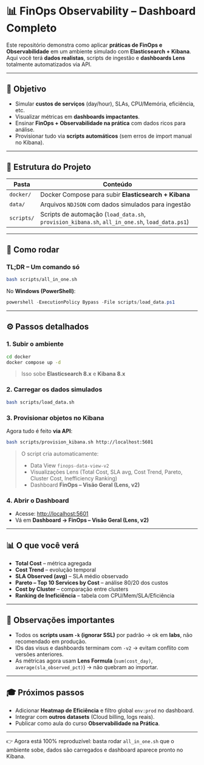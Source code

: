 # 📊 FinOps Observability – Dashboard Completo

Este repositório demonstra como aplicar **práticas de FinOps e Observabilidade** em um ambiente simulado com **Elasticsearch + Kibana**.  
Aqui você terá **dados realistas**, scripts de ingestão e **dashboards Lens** totalmente automatizados via API.

---

## 🎯 Objetivo

- Simular **custos de serviços** (day/hour), SLAs, CPU/Memória, eficiência, etc.  
- Visualizar métricas em **dashboards impactantes**.  
- Ensinar **FinOps + Observabilidade na prática** com dados ricos para análise.  
- Provisionar tudo via **scripts automáticos** (sem erros de import manual no Kibana).

---

## 🧱 Estrutura do Projeto

| Pasta              | Conteúdo                                                                 |
|--------------------|--------------------------------------------------------------------------|
| `docker/`          | Docker Compose para subir **Elasticsearch + Kibana**                     |
| `data/`            | Arquivos `NDJSON` com dados simulados para ingestão                      |
| `scripts/`         | Scripts de automação (`load_data.sh`, `provision_kibana.sh`, `all_in_one.sh`, `load_data.ps1`) |

---

## 🚀 Como rodar

### TL;DR – Um comando só
```bash
bash scripts/all_in_one.sh
```

No **Windows (PowerShell)**:
```powershell
powershell -ExecutionPolicy Bypass -File scripts/load_data.ps1
```

---

## ⚙️ Passos detalhados

### 1. Subir o ambiente
```bash
cd docker
docker compose up -d
```
> Isso sobe **Elasticsearch 8.x** e **Kibana 8.x**

### 2. Carregar os dados simulados
```bash
bash scripts/load_data.sh
```

### 3. Provisionar objetos no Kibana
Agora tudo é feito **via API**:
```bash
bash scripts/provision_kibana.sh http://localhost:5601
```
> O script cria automaticamente:
> - Data View `finops-data-view-v2`  
> - Visualizações Lens (Total Cost, SLA avg, Cost Trend, Pareto, Cluster Cost, Inefficiency Ranking)  
> - Dashboard **FinOps – Visão Geral (Lens, v2)**

### 4. Abrir o Dashboard
- Acesse: [http://localhost:5601](http://localhost:5601)  
- Vá em **Dashboard → FinOps – Visão Geral (Lens, v2)**  

---

## 📊 O que você verá

- **Total Cost** – métrica agregada  
- **Cost Trend** – evolução temporal  
- **SLA Observed (avg)** – SLA médio observado  
- **Pareto – Top 10 Services by Cost** – análise 80/20 dos custos  
- **Cost by Cluster** – comparação entre clusters  
- **Ranking de Ineficiência** – tabela com CPU/Mem/SLA/Eficiência  

---

## 🔑 Observações importantes

- Todos os **scripts usam `-k` (ignorar SSL)** por padrão → ok em **labs**, não recomendado em produção.  
- IDs das visus e dashboards terminam com `-v2` → evitam conflito com versões anteriores.  
- As métricas agora usam **Lens Formula** (`sum(cost_day)`, `average(sla_observed_pct)`) → não quebram ao importar.  

---

## 🎓 Próximos passos

- Adicionar **Heatmap de Eficiência** e filtro global `env:prod` no dashboard.  
- Integrar com **outros datasets** (Cloud billing, logs reais).  
- Publicar como aula do curso **Observabilidade na Prática**.

---

👉 Agora está 100% reproduzível: basta rodar `all_in_one.sh` que o ambiente sobe, dados são carregados e dashboard aparece pronto no Kibana.
